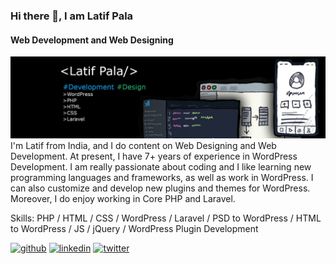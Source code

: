 ### Hi there 👋, I am Latif Pala
#### Web Development and Web Designing
![Web Development and Web Designing](https://github.com/latifpala/latifpala/blob/main/banner-image.jpg)
I'm Latif from India, and I do content on Web Designing and Web Development. At present, I have 7+ years of experience in WordPress Development. I am really passionate about coding and I like learning new programming languages and frameworks, as well as work in WordPress. I can also customize and develop new plugins and themes for WordPress. Moreover, I do enjoy working in Core PHP and Laravel.

Skills: PHP / HTML / CSS / WordPress / Laravel / PSD to WordPress / HTML to WordPress / JS / jQuery / WordPress Plugin Development

[<img src='https://cdn.jsdelivr.net/npm/simple-icons@3.0.1/icons/github.svg' alt='github' height='40'>](https://github.com/latifpala)  [<img src='https://cdn.jsdelivr.net/npm/simple-icons@3.0.1/icons/linkedin.svg' alt='linkedin' height='40'>](https://www.linkedin.com/in/latif-pala/)  [<img src='https://cdn.jsdelivr.net/npm/simple-icons@3.0.1/icons/twitter.svg' alt='twitter' height='40'>](https://twitter.com/pala_latif)  




